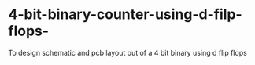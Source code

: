 # 4-bit-binary-counter-using-d-filp-flops-
To design schematic and pcb layout out of a 4 bit binary using d flip flops 

